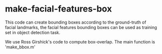 # make-facial-features-box
This code can create bounding boxes according to the ground-truth of facial landmarks, the facial features bounding boxes can be used as training set in object detection task.

We use Ross Girshick's code to compute box-overlap.
The main function is 'make_bbox.m'
